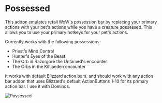 # Possessed

This addon emulates retail WoW's possession bar by replacing your primary actions with your pet's actions while you have a creature possessed. This allows you to use your primary hotkeys for your pet's actions.

Currently works with the following possessions:
* Priest's Mind Control
* Hunter's Eyes of the Beast
* The Orb in Razorgore the Untamed's encounter
* The Orbs in the Kil'jaeden encounter

It works with default Blizzard action bars, and should work with any action bar addon that uses Blizzard's default ActionButtons 1-10 for its primary action bar. I use it with Dominos.

![Possessed](https://user-images.githubusercontent.com/7716908/164815005-04fd46c0-33b5-4562-9747-1f5168617c9d.png)
